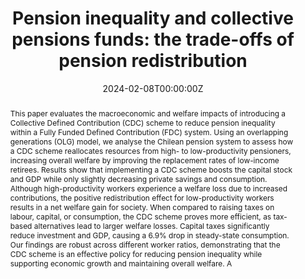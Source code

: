 ---
title: "Pension inequality and collective pensions funds: the trade-offs of pension redistribution"
authors:
- Rodrigo Caputo
- admin

date: "2024-02-08T00:00:00Z"
#doi: "doi.org/10.1080/13504851.2022.2133892"

# Schedule page publish date (NOT publication's date).
publishDate: "2024-02-08T00:00:00Z"

# Publication type.
# Accepts a single type but formatted as a YAML list (for Hugo requirements).
# Enter a publication type from the CSL standard.
publication_types: ["2"]

# Publication name and optional abbreviated publication name.
publication: Applied Economics 
publication_short: ""

abstract: "This paper evaluates the macroeconomic and welfare impacts of introducing a Collective Defined Contribution (CDC) scheme to reduce pension inequality within a Fully Funded Defined Contribution (FDC) system. Using an overlapping generations (OLG) model, we analyse the Chilean pension system to assess how a CDC scheme reallocates resources from high- to low-productivity pensioners, increasing overall welfare by improving the replacement rates of low-income retirees. Results show that implementing a CDC scheme boosts the capital stock and GDP while only slightly decreasing private savings and consumption. Although high-productivity workers experience a welfare loss due to increased contributions, the positive redistribution effect for low-productivity workers results in a net welfare gain for society. When compared to raising taxes on labour, capital, or consumption, the CDC scheme proves more efficient, as tax-based alternatives lead to larger welfare losses. Capital taxes significantly reduce investment and GDP, causing a 6.9% drop in steady-state consumption. Our findings are robust across different worker ratios, demonstrating that the CDC scheme is an effective policy for reducing pension inequality while supporting economic growth and maintaining overall welfare. A"

links:
#- name: Custom Link
#  url: http://example.org
url_pdf: https://doi.org/10.1080/00036846.2024.2425862
#url_code: 
#url_dataset: '#'
#url_poster: '#'
#url_project: ''
#url_slides: ''
#url_source: '#'
#url_video: '#'

# Featured image
# To use, add an image named `featured.jpg/png` to your page's folder. 
image:
  focal_point: ""
  preview_only: false


---